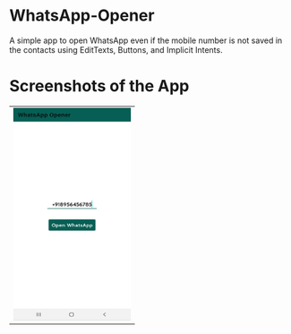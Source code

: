# WhatsApp-Opener
A simple app to open WhatsApp even if the mobile number is not saved in the contacts using EditTexts, Buttons, and Implicit Intents.

# Screenshots of the App
<table>
  <tr>
    <td> <img src = "screenshots/app_ui.jpg" height="380" width="210"> </td>
  </tr>
</table>
